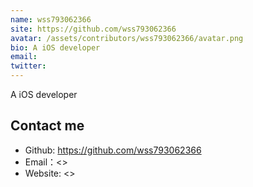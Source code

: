 ```yaml
---
name: wss793062366
site: https://github.com/wss793062366
avatar: /assets/contributors/wss793062366/avatar.png
bio: A iOS developer
email: 
twitter: 
---
```


A iOS developer

## Contact me

- Github: <https://github.com/wss793062366>
- Email：<>
- Website: <>
